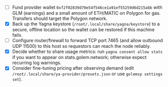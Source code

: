 - [ ] Fund provider wallet `0xf2f02839d70e54f546ce1a91ef55259d6d215abb` with GLM (earnings) and a small amount of ETH/MATIC on Polygon for gas. Transfers should target the Polygon network.
- [x] Back up the Yagna keystore (`/root/.local/share/yagna/keystore`) to a secure, offline location so the wallet can be restored if this machine fails.
- [ ] Configure router/firewall to forward TCP port 7465 (and allow outbound UDP 11500) to this host so requestors can reach the node reliably.
- [x] Decide whether to share usage metrics: run `yagna consent allow stats` if you want to appear on stats.golem.network; otherwise expect recurring log warnings.
- [x] Consider fine-tuning pricing after observing demand (edit `/root/.local/share/ya-provider/presets.json` or use `golemsp settings set`).
